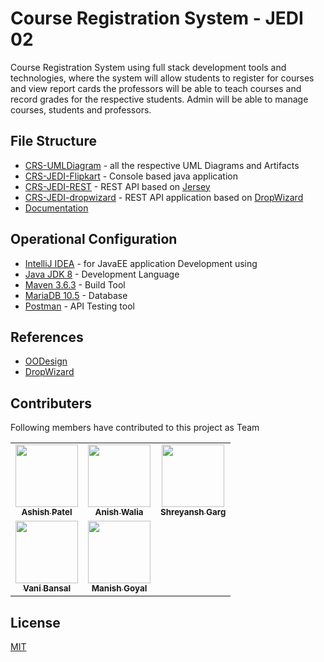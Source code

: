 # Course Registration System - JEDI 02

Course Registration System using full stack development tools and technologies, where the system will allow students to register for courses and view report cards the professors will be able to teach courses and record grades for the respective students. Admin will be able to manage courses, students and professors.


## File Structure
- [CRS-UMLDiagram](CRS-UMLDiagram/) - all the respective UML Diagrams and Artifacts
- [CRS-JEDI-Flipkart](CRS-JEDI-Flipkart/) - Console based java application
- [CRS-JEDI-REST](CRS-JEDI-REST/) - REST API based on [Jersey](https://eclipse-ee4j.github.io/jersey/)
- [CRS-JEDI-dropwizard](CRS-JEDI-dropwizard) - REST API application based on [DropWizard](https://www.dropwizard.io/)
- [Documentation](docs/index.html)

## Operational Configuration
- [IntelliJ IDEA](https://www.jetbrains.com/idea/download/#section=windows) - for JavaEE application Development using 
- [Java JDK 8](https://www.oracle.com/in/java/technologies/javase/javase-jdk8-downloads.html) - Development Language
- [Maven 3.6.3](https://maven.apache.org/download.cgi) - Build Tool
- [MariaDB 10.5](https://downloads.mariadb.org/) - Database
- [Postman](https://www.postman.com/downloads/) - API Testing tool

## References
- [OODesign](https://www.oodesign.com/)
- [DropWizard](https://www.dropwizard.io/en/latest/manual/core.html)

## Contributers
Following members have contributed to this project as Team
<!-- prettier-ignore-start -->
<!-- markdownlint-disable -->
<table>
   <tr>
      <td align="center"><a href="https://ashishpatel.dev"><img src="https://avatars3.githubusercontent.com/u/652311?v=4" width="100px;" alt=""/><br /><sub><b>Ashish Patel</b></sub></a></td>
      <td align="center"><a href="https://github.com/anishwalia"><img src="https://avatars.githubusercontent.com/u/39631762?s=460&v=4" width="100px;" alt=""/><br /><sub><b>Anish Walia</b></sub></a></td>
      <td align="center"><a href="https://github.com/gshreyansh"><img src="https://avatars.githubusercontent.com/u/53330679?s=400&v=4" width="100px;" alt=""/><br /><sub><b>Shreyansh Garg</b></sub></a></td>
      
   </tr>
   <tr>
   <td align="center"><a href="https://github.com/vanibansal21"><img src="https://avatars.githubusercontent.com/u/68922103?s=460&v=4" width="100px;" alt=""/><br /><sub><b>Vani Bansal</b></sub></a></td>
      <td align="center"><a href="https://github.com/dynamang"><img src="https://avatars.githubusercontent.com/u/77315110?s=460&v=4" width="100px;" alt=""/><br /><sub><b>Manish Goyal</b></sub></a></td>
   </tr>
   
   
</table>

<!-- markdownlint-enable -->
<!-- prettier-ignore-end -->
<!-- ALL-CONTRIBUTORS-LIST:END -->

## License
[MIT](https://choosealicense.com/licenses/mit/)